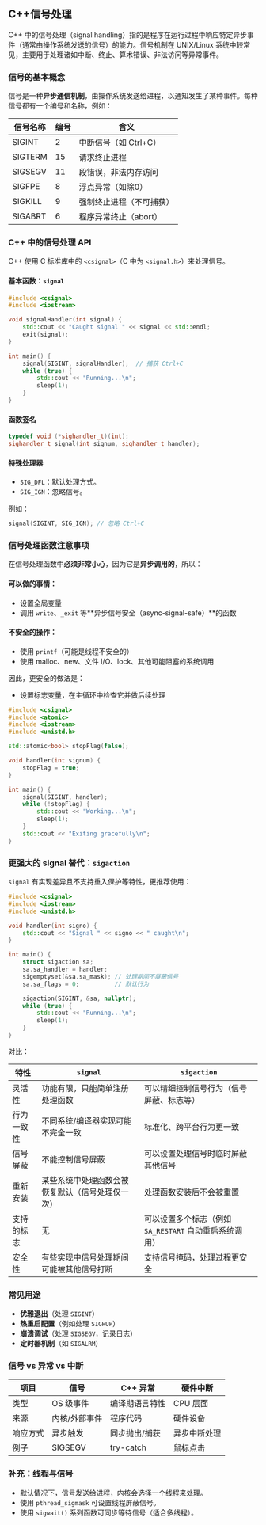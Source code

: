 ## C++信号处理

C++ 中的信号处理（signal handling）指的是程序在运行过程中响应特定异步事件（通常由操作系统发送的信号）的能力。信号机制在 UNIX/Linux 系统中较常见，主要用于处理诸如中断、终止、算术错误、非法访问等异常事件。

### 信号的基本概念

信号是一种**异步通信机制**，由操作系统发送给进程，以通知发生了某种事件。每种信号都有一个编号和名称，例如：

| 信号名称 | 编号 | 含义                     |
| -------- | ---- | ------------------------ |
| SIGINT   | 2    | 中断信号（如 Ctrl+C）    |
| SIGTERM  | 15   | 请求终止进程             |
| SIGSEGV  | 11   | 段错误，非法内存访问     |
| SIGFPE   | 8    | 浮点异常（如除0）        |
| SIGKILL  | 9    | 强制终止进程（不可捕获） |
| SIGABRT  | 6    | 程序异常终止（abort）    |

### C++ 中的信号处理 API

C++ 使用 C 标准库中的 `<csignal>`（C 中为 `<signal.h>`）来处理信号。

#### 基本函数：`signal`

```cpp
#include <csignal>
#include <iostream>

void signalHandler(int signal) {
    std::cout << "Caught signal " << signal << std::endl;
    exit(signal);
}

int main() {
    signal(SIGINT, signalHandler);  // 捕获 Ctrl+C
    while (true) {
        std::cout << "Running...\n";
        sleep(1);
    }
}
```

#### 函数签名

```cpp
typedef void (*sighandler_t)(int);
sighandler_t signal(int signum, sighandler_t handler);
```

#### 特殊处理器

- `SIG_DFL`：默认处理方式。
- `SIG_IGN`：忽略信号。

例如：

```cpp
signal(SIGINT, SIG_IGN); // 忽略 Ctrl+C
```

### 信号处理函数注意事项

在信号处理函数中**必须非常小心**，因为它是**异步调用的**，所以：

#### 可以做的事情：

- 设置全局变量
- 调用 `write`、`_exit` 等**异步信号安全（async-signal-safe）**的函数

#### 不安全的操作：

- 使用 `printf`（可能是线程不安全的）
- 使用 malloc、new、文件 I/O、lock、其他可能阻塞的系统调用

因此，更安全的做法是：

- 设置标志变量，在主循环中检查它并做后续处理

```cpp
#include <csignal>
#include <atomic>
#include <iostream>
#include <unistd.h>

std::atomic<bool> stopFlag(false);

void handler(int signum) {
    stopFlag = true;
}

int main() {
    signal(SIGINT, handler);
    while (!stopFlag) {
        std::cout << "Working...\n";
        sleep(1);
    }
    std::cout << "Exiting gracefully\n";
}
```

### 更强大的 signal 替代：`sigaction`

`signal` 有实现差异且不支持重入保护等特性，更推荐使用：

```cpp
#include <csignal>
#include <iostream>
#include <unistd.h>

void handler(int signo) {
    std::cout << "Signal " << signo << " caught\n";
}

int main() {
    struct sigaction sa;
    sa.sa_handler = handler;
    sigemptyset(&sa.sa_mask); // 处理期间不屏蔽信号
    sa.sa_flags = 0;          // 默认行为

    sigaction(SIGINT, &sa, nullptr);
    while (true) {
        std::cout << "Running...\n";
        sleep(1);
    }
}
```

对比：

| 特性       | `signal`                                         | `sigaction`                                            |
| ---------- | ------------------------------------------------ | ------------------------------------------------------ |
| 灵活性     | 功能有限，只能简单注册处理函数                   | 可以精细控制信号行为（信号屏蔽、标志等）               |
| 行为一致性 | 不同系统/编译器实现可能不完全一致                | 标准化、跨平台行为更一致                               |
| 信号屏蔽   | 不能控制信号屏蔽                                 | 可以设置处理信号时临时屏蔽其他信号                     |
| 重新安装   | 某些系统中处理函数会被恢复默认（信号处理仅一次） | 处理函数安装后不会被重置                               |
| 支持的标志 | 无                                               | 可以设置多个标志（例如 `SA_RESTART` 自动重启系统调用） |
| 安全性     | 有些实现中信号处理期间可能被其他信号打断         | 支持信号掩码，处理过程更安全                           |

### 常见用途

- **优雅退出**（处理 `SIGINT`）
- **热重启配置**（例如处理 `SIGHUP`）
- **崩溃调试**（处理 `SIGSEGV`，记录日志）
- **定时器机制**（如 `SIGALRM`）

### 信号 vs 异常 vs 中断

| 项目     | 信号          | C++ 异常       | 硬件中断     |
| -------- | ------------- | -------------- | ------------ |
| 类型     | OS 级事件     | 编译期语言特性 | CPU 层面     |
| 来源     | 内核/外部事件 | 程序代码       | 硬件设备     |
| 响应方式 | 异步触发      | 同步抛出/捕获  | 异步中断处理 |
| 例子     | SIGSEGV       | try-catch      | 鼠标点击     |

### 补充：线程与信号

- 默认情况下，信号发送给进程，内核会选择一个线程来处理。
- 使用 `pthread_sigmask` 可设置线程屏蔽信号。
- 使用 `sigwait()` 系列函数可同步等待信号（适合多线程）。